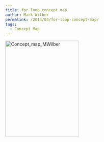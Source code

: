 ```yaml
---
title: for loop concept map
author: Mark Wilber
permalink: /2014/04/for-loop-concept-map/
tags:
  - Concept Map
---
```

[<img class="alignnone size-medium wp-image-6889" alt="Concept_map_MWilber" src="http://teaching.software-carpentry.org/wp-content/uploads/2014/04/Concept_map_MWilber-231x300.jpg" width="231" height="300" />][1]

 [1]: http://teaching.software-carpentry.org/wp-content/uploads/2014/04/Concept_map_MWilber.jpg
